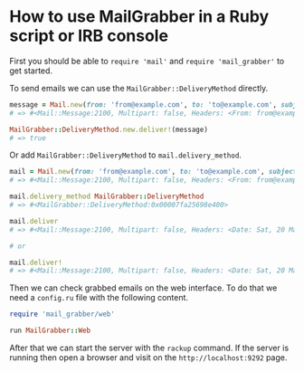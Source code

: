 # How to use MailGrabber in a Ruby script or IRB console

First you should be able to `require 'mail'` and `require 'mail_grabber'` to get started.

To send emails we can use the `MailGrabber::DeliveryMethod` directly.

```ruby
message = Mail.new(from: 'from@example.com', to: 'to@example.com', subject: 'Test email', body: 'Test email body')
# => #<Mail::Message:2100, Multipart: false, Headers: <From: from@example.com>, <To: to@example.com>, <Subject: Tes...

MailGrabber::DeliveryMethod.new.deliver!(message)
# => true
```

Or add `MailGrabber::DeliveryMethod` to `mail.delivery_method`.

```ruby
mail = Mail.new(from: 'from@example.com', to: 'to@example.com', subject: 'Test email', body: 'Test email body')
# => #<Mail::Message:2100, Multipart: false, Headers: <From: from@example.com>, <To: to@example.com>, <Subject: Tes...

mail.delivery_method MailGrabber::DeliveryMethod
# => #<MailGrabber::DeliveryMethod:0x00007fa25698e400>

mail.deliver
# => #<Mail::Message:2100, Multipart: false, Headers: <Date: Sat, 20 Mar 2021 16:03:34 +0100>, <From: from@example.com>, <To: to@example.com>, <Message-ID: <60560ec6c7ab9_110087e4-53b@local.mail>>, <Subject: Test email>, <Mime-Version: 1.0>, <Content-Type: text/plain>, <Content-Transfer-Encoding: 7bit>>

# or

mail.deliver!
# => #<Mail::Message:2100, Multipart: false, Headers: <Date: Sat, 20 Mar 2021 16:13:05 +0100>, <From: from@example.com>, <To: to@example.com>, <Message-ID: <60561101cd2b5_113b37e4309b5@local.mail>>, <Subject: Test email>, <Mime-Version: 1.0>, <Content-Type: text/plain>, <Content-Transfer-Encoding: 7bit>>
```

Then we can check grabbed emails on the web interface. To do that we need a `config.ru` file with the following content.

```ruby
require 'mail_grabber/web'

run MailGrabber::Web
```

After that we can start the server with the `rackup` command. If the server is running then open a browser and visit on the `http://localhost:9292` page.

